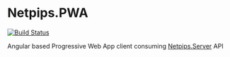 # Netpips.PWA
[![Build Status](https://travis-ci.org/PierreRoudaut/Netpips.PWA.svg?branch=master)](https://travis-ci.org/PierreRoudaut/Netpips.PWA)

Angular based Progressive Web App client consuming [Netpips.Server](https://github.com/PierreRoudaut/Netpips.Server) API

 

